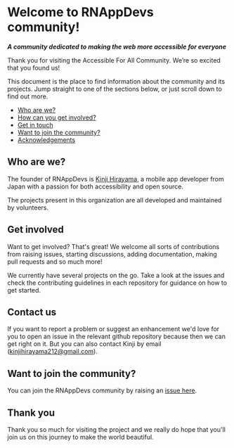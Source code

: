 # Welcome to RNAppDevs community!

***A community dedicated to making the web more accessible for everyone***

Thank you for visiting the Accessible For All Community. We’re so excited that you found us!

This document is the place to find information about the community and its projects. Jump straight to one of the sections below, or just scroll down to find out more.

* [Who are we?](#who-are-we)
* [How can you get involved?](#get-involved)
* [Get in touch](#contact-us)
* [Want to join the community?](#want-to-join-the-community)  
* [Acknowledgements](#acknowledgements)

## Who are we?

The founder of RNAppDevs is [Kinji Hirayama](https://github.com/kinjihirayama), a mobile app developer from Japan with a passion for both accessibility and open source.

The projects present in this organization are all developed and maintained by volunteers.

## Get involved

Want to get involved? That's great! We welcome all sorts of contributions from raising issues, starting discussions, adding documentation, making pull requests and so much more! 

We currently have several projects on the go. Take a look at the issues and check the contributing guidelines in each repository for guidance on how to get started.

## Contact us

If you want to report a problem or suggest an enhancement we'd love for you to open an issue in the relevant github repository because then we can get right on it. But you can also contact Kinji by email (kinjihirayama212@gmail.com).

## Want to join the community?

You can join the RNAppDevs community by raising an [issue here](https://github.com/RNAppDevs/.github/issues/new?assignees=&labels=invite+me+to+the+organization&template=invitation.yml&title=Please+invite+me+to+the+GitHub+Community+Organization).

## Thank you

Thank you so much for visiting the project and we really do hope that you'll join us on this journey to make the world beautiful.
